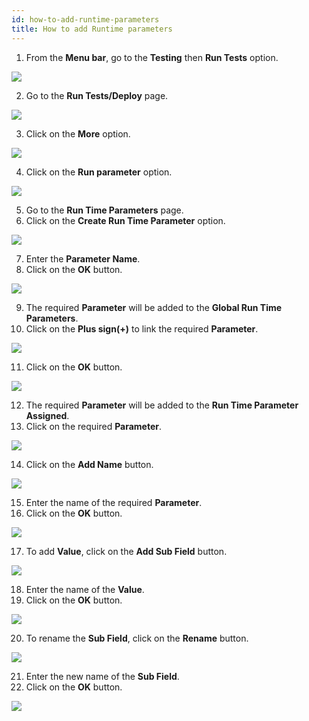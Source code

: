 ```yaml
---
id: how-to-add-runtime-parameters
title: How to add Runtime parameters
---
```


1. From the **Menu bar**, go to the **Testing** then **Run Tests** option.

![](/img/how-tos/how-to-add-runtime-parameters/test-run.png)

2. Go to the **Run Tests/Deploy** page.

![](/img/how-tos/how-to-add-runtime-parameters/run-test-pg.png)

3. Click on the **More** option.

![](/img/how-tos/how-to-add-runtime-parameters/run-more.png)

4. Click on the **Run parameter** option.

![](/img/how-tos/how-to-add-runtime-parameters/run-parameter.png)

5. Go to the **Run Time Parameters** page.
6. Click on the **Create Run Time Parameter** option.

![](/img/how-tos/how-to-add-runtime-parameters/create-parameter.png)

7. Enter the **Parameter Name**.
8. Click on the **OK** button.

![](/img/how-tos/how-to-add-runtime-parameters/parameter_name.png)

9. The required **Parameter** will be added to the **Global Run Time  Parameters**.
10. Click on the **Plus sign(+)** to link the required **Parameter**.

![](/img/how-tos/how-to-add-runtime-parameters/test-runtime.png)

11. Click on the **OK** button.

![](/img/how-tos/how-to-add-runtime-parameters/link-runtime.png)

12. The required **Parameter** will be added to the **Run Time Parameter Assigned**.
13. Click on the required **Parameter**.

![](/img/how-tos/how-to-add-runtime-parameters/assigned-runtime.png)

14. Click on the **Add Name** button.

![](/img/how-tos/how-to-add-runtime-parameters/add-name.png)

15. Enter the name of the required **Parameter**.
16. Click on the **OK** button.

![](/img/how-tos/how-to-add-runtime-parameters/test-parameter.png)

17. To add **Value**, click on the **Add Sub Field** button.

![](/img/how-tos/how-to-add-runtime-parameters/sub-field.png)

18. Enter the name of the **Value**.
19. Click on the **OK** button.

![](/img/how-tos/how-to-add-runtime-parameters/test-field.png)

20. To rename the **Sub Field**, click on the **Rename** button.

![](/img/how-tos/how-to-add-runtime-parameters/rename-field.png)

21. Enter the new name of the **Sub Field**.
22. Click on the **OK** button.

![](/img/how-tos/how-to-add-runtime-parameters/new-para-name.png)